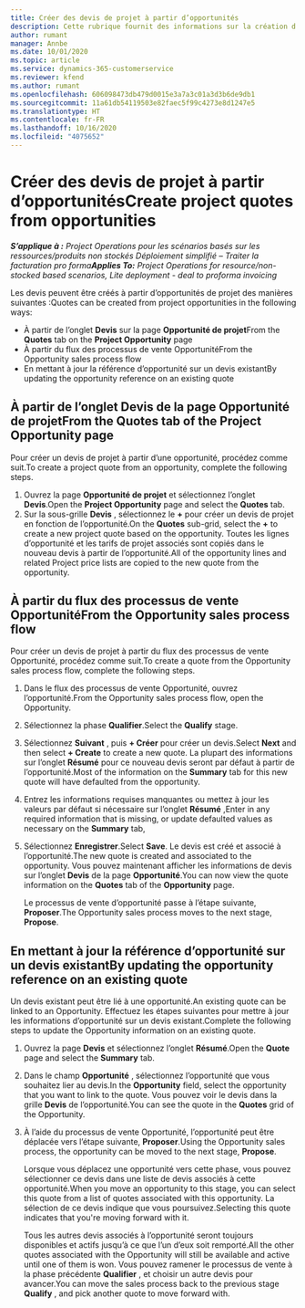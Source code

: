 ```yaml
---
title: Créer des devis de projet à partir d’opportunités
description: Cette rubrique fournit des informations sur la création d’un devis de projet à partir d’une opportunité.
author: rumant
manager: Annbe
ms.date: 10/01/2020
ms.topic: article
ms.service: dynamics-365-customerservice
ms.reviewer: kfend
ms.author: rumant
ms.openlocfilehash: 606098473db479d0015e3a7a3c01a3d3b6de9db1
ms.sourcegitcommit: 11a61db54119503e82faec5f99c4273e8d1247e5
ms.translationtype: HT
ms.contentlocale: fr-FR
ms.lasthandoff: 10/16/2020
ms.locfileid: "4075652"
---
```

# <a name="create-project-quotes-from-opportunities"></a><span data-ttu-id="c76ec-103">Créer des devis de projet à partir d’opportunités</span><span class="sxs-lookup"><span data-stu-id="c76ec-103">Create project quotes from opportunities</span></span>

<span data-ttu-id="c76ec-104">_**S’applique à :** Project Operations pour les scénarios basés sur les ressources/produits non stockés Déploiement simplifié – Traiter la facturation pro forma_</span><span class="sxs-lookup"><span data-stu-id="c76ec-104">_**Applies To:** Project Operations for resource/non-stocked based scenarios, Lite deployment - deal to proforma invoicing_</span></span>

<span data-ttu-id="c76ec-105">Les devis peuvent être créés à partir d’opportunités de projet des manières suivantes :</span><span class="sxs-lookup"><span data-stu-id="c76ec-105">Quotes can be created from project opportunities in the following ways:</span></span>

- <span data-ttu-id="c76ec-106">À partir de l’onglet **Devis** sur la page **Opportunité de projet**</span><span class="sxs-lookup"><span data-stu-id="c76ec-106">From the **Quotes** tab on the **Project Opportunity** page</span></span>
- <span data-ttu-id="c76ec-107">À partir du flux des processus de vente Opportunité</span><span class="sxs-lookup"><span data-stu-id="c76ec-107">From the Opportunity sales process flow</span></span>
- <span data-ttu-id="c76ec-108">En mettant à jour la référence d’opportunité sur un devis existant</span><span class="sxs-lookup"><span data-stu-id="c76ec-108">By updating the opportunity reference on an existing quote</span></span>

## <a name="from-the-quotes-tab-of-the-project-opportunity-page"></a><span data-ttu-id="c76ec-109">À partir de l’onglet Devis de la page Opportunité de projet</span><span class="sxs-lookup"><span data-stu-id="c76ec-109">From the Quotes tab of the Project Opportunity page</span></span>

<span data-ttu-id="c76ec-110">Pour créer un devis de projet à partir d’une opportunité, procédez comme suit.</span><span class="sxs-lookup"><span data-stu-id="c76ec-110">To create a project quote from an opportunity, complete the following steps.</span></span>

1. <span data-ttu-id="c76ec-111">Ouvrez la page **Opportunité de projet** et sélectionnez l’onglet **Devis**.</span><span class="sxs-lookup"><span data-stu-id="c76ec-111">Open the **Project Opportunity** page and select the **Quotes** tab.</span></span> 
2. <span data-ttu-id="c76ec-112">Sur la sous-grille **Devis** , sélectionnez le **+** pour créer un devis de projet en fonction de l’opportunité.</span><span class="sxs-lookup"><span data-stu-id="c76ec-112">On the **Quotes** sub-grid, select the **+** to create a new project quote based on the opportunity.</span></span> <span data-ttu-id="c76ec-113">Toutes les lignes d’opportunité et les tarifs de projet associés sont copiés dans le nouveau devis à partir de l’opportunité.</span><span class="sxs-lookup"><span data-stu-id="c76ec-113">All of the opportunity lines and related Project price lists are copied to the new quote from the opportunity.</span></span>

## <a name="from-the-opportunity-sales-process-flow"></a><span data-ttu-id="c76ec-114">À partir du flux des processus de vente Opportunité</span><span class="sxs-lookup"><span data-stu-id="c76ec-114">From the Opportunity sales process flow</span></span>

<span data-ttu-id="c76ec-115">Pour créer un devis de projet à partir du flux des processus de vente Opportunité, procédez comme suit.</span><span class="sxs-lookup"><span data-stu-id="c76ec-115">To create a quote from the Opportunity sales process flow, complete the following steps.</span></span>

1. <span data-ttu-id="c76ec-116">Dans le flux des processus de vente Opportunité, ouvrez l’opportunité.</span><span class="sxs-lookup"><span data-stu-id="c76ec-116">From the Opportunity sales process flow, open the Opportunity.</span></span>
2. <span data-ttu-id="c76ec-117">Sélectionnez la phase **Qualifier**.</span><span class="sxs-lookup"><span data-stu-id="c76ec-117">Select the **Qualify** stage.</span></span> 
3. <span data-ttu-id="c76ec-118">Sélectionnez **Suivant** , puis **+ Créer** pour créer un devis.</span><span class="sxs-lookup"><span data-stu-id="c76ec-118">Select **Next** and then select **+ Create** to create a new quote.</span></span> <span data-ttu-id="c76ec-119">La plupart des informations sur l’onglet **Résumé** pour ce nouveau devis seront par défaut à partir de l’opportunité.</span><span class="sxs-lookup"><span data-stu-id="c76ec-119">Most of the information on the **Summary** tab for this new quote will have defaulted from the opportunity.</span></span> 
4. <span data-ttu-id="c76ec-120">Entrez les informations requises manquantes ou mettez à jour les valeurs par défaut si nécessaire sur l’onglet **Résumé** ,</span><span class="sxs-lookup"><span data-stu-id="c76ec-120">Enter in any required information that is missing, or update defaulted values as necessary on the **Summary** tab,</span></span>
5. <span data-ttu-id="c76ec-121">Sélectionnez **Enregistrer**.</span><span class="sxs-lookup"><span data-stu-id="c76ec-121">Select **Save**.</span></span> <span data-ttu-id="c76ec-122">Le devis est créé et associé à l’opportunité.</span><span class="sxs-lookup"><span data-stu-id="c76ec-122">The new quote is created and associated to the opportunity.</span></span> <span data-ttu-id="c76ec-123">Vous pouvez maintenant afficher les informations de devis sur l’onglet **Devis** de la page **Opportunité**.</span><span class="sxs-lookup"><span data-stu-id="c76ec-123">You can now view the quote information on the **Quotes** tab of the **Opportunity** page.</span></span> 

   <span data-ttu-id="c76ec-124">Le processus de vente d’opportunité passe à l’étape suivante, **Proposer**.</span><span class="sxs-lookup"><span data-stu-id="c76ec-124">The Opportunity sales process moves to the next stage, **Propose**.</span></span>


## <a name="by-updating-the-opportunity-reference-on-an-existing-quote"></a><span data-ttu-id="c76ec-125">En mettant à jour la référence d’opportunité sur un devis existant</span><span class="sxs-lookup"><span data-stu-id="c76ec-125">By updating the opportunity reference on an existing quote</span></span>

<span data-ttu-id="c76ec-126">Un devis existant peut être lié à une opportunité.</span><span class="sxs-lookup"><span data-stu-id="c76ec-126">An existing quote can be linked to an Opportunity.</span></span> <span data-ttu-id="c76ec-127">Effectuez les étapes suivantes pour mettre à jour les informations d’opportunité sur un devis existant.</span><span class="sxs-lookup"><span data-stu-id="c76ec-127">Complete the following steps to update the Opportunity information on an existing quote.</span></span>

1. <span data-ttu-id="c76ec-128">Ouvrez la page **Devis** et sélectionnez l’onglet **Résumé**.</span><span class="sxs-lookup"><span data-stu-id="c76ec-128">Open the **Quote** page and select the **Summary** tab.</span></span>
2. <span data-ttu-id="c76ec-129">Dans le champ **Opportunité** , sélectionnez l’opportunité que vous souhaitez lier au devis.</span><span class="sxs-lookup"><span data-stu-id="c76ec-129">In the **Opportunity** field, select the opportunity that you want to link to the quote.</span></span> <span data-ttu-id="c76ec-130">Vous pouvez voir le devis dans la grille **Devis** de l’opportunité.</span><span class="sxs-lookup"><span data-stu-id="c76ec-130">You can see the quote in the **Quotes** grid of the Opportunity.</span></span> 
3. <span data-ttu-id="c76ec-131">À l’aide du processus de vente Opportunité, l’opportunité peut être déplacée vers l’étape suivante, **Proposer**.</span><span class="sxs-lookup"><span data-stu-id="c76ec-131">Using the Opportunity sales process, the opportunity can be moved to the next stage, **Propose**.</span></span> 

   <span data-ttu-id="c76ec-132">Lorsque vous déplacez une opportunité vers cette phase, vous pouvez sélectionner ce devis dans une liste de devis associés à cette opportunité.</span><span class="sxs-lookup"><span data-stu-id="c76ec-132">When you move an opportunity to this stage, you can select this quote from a list of quotes associated with this opportunity.</span></span> <span data-ttu-id="c76ec-133">La sélection de ce devis indique que vous poursuivez.</span><span class="sxs-lookup"><span data-stu-id="c76ec-133">Selecting this quote indicates that you're moving forward with it.</span></span>

   <span data-ttu-id="c76ec-134">Tous les autres devis associés à l’opportunité seront toujours disponibles et actifs jusqu’à ce que l’un d’eux soit remporté.</span><span class="sxs-lookup"><span data-stu-id="c76ec-134">All the other quotes associated with the Opportunity will still be available and active until one of them is won.</span></span> <span data-ttu-id="c76ec-135">Vous pouvez ramener le processus de vente à la phase précédente **Qualifier** , et choisir un autre devis pour avancer.</span><span class="sxs-lookup"><span data-stu-id="c76ec-135">You can move the sales process back to the previous stage **Qualify** , and pick another quote to move forward with.</span></span>
